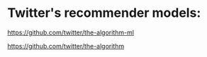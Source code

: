 # Twitter's recommender models:

https://github.com/twitter/the-algorithm-ml

https://github.com/twitter/the-algorithm

